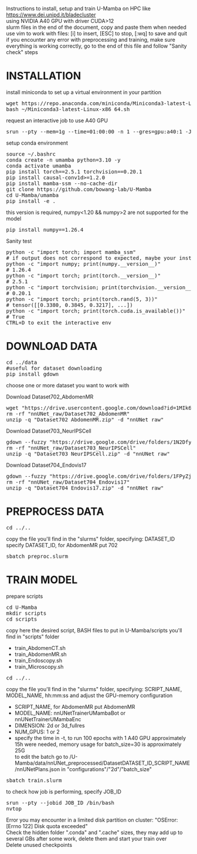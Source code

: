 Instructions to install, setup and train U-Mamba on HPC like https://www.dei.unipd.it/bladecluster<br>
using NVIDIA A40 GPU with driver CUDA>12<br>
slurm files in the end of the document, copy and paste them when needed<br>
use vim to work with files: [i] to insert, [ESC] to stop, [:wq] to save and quit<br>
if you encounter any error with preprocessing and training, make sure everything is working correctly, go to the end of this file and follow "Sanity check" steps<br>

# INSTALLATION

install miniconda to set up a virtual environment in your partition
<pre>wget https://repo.anaconda.com/miniconda/Miniconda3-latest-Linux-x86_64.sh
bash ~/Miniconda3-latest-Linux-x86_64.sh</pre>

request an interactive job to use A40 GPU
<pre>srun --pty --mem=1g --time=01:00:00 -n 1 --gres=gpu:a40:1 -J interactive -p interactive /bin/bash
</pre>

setup conda environment
<pre>source ~/.bashrc
conda create -n umamba python=3.10 -y
conda activate umamba
pip install torch==2.5.1 torchvision==0.20.1
pip install causal-conv1d>=1.2.0
pip install mamba-ssm --no-cache-dir
git clone https://github.com/bowang-lab/U-Mamba
cd U-Mamba/umamba
pip install -e .</pre>


this version is required, numpy<1.20 && numpy>2 are not supported for the model
<pre>pip install numpy==1.26.4</pre>


Sanity test
<pre>python -c "import torch; import mamba_ssm"
# if output does not correspond to expected, maybe your installation is broken, pip uninstall and reinstall it
python -c "import numpy; print(numpy.__version__)"
# 1.26.4
python -c "import torch; print(torch.__version__)"
# 2.5.1
python -c "import torchvision; print(torchvision.__version__)"
# 0.20.1
python -c "import torch; print(torch.rand(5, 3))"
# tensor([[0.3380, 0.3845, 0.3217], ...])
python -c "import torch; print(torch.cuda.is_available())"
# True
CTRL+D to exit the interactive env</pre>

# DOWNLOAD DATA
<pre>cd ../data
#useful for dataset downloading
pip install gdown</pre>
choose one or more dataset you want to work with

Download Dataset702_AbdomenMR
<pre>wget "https://drive.usercontent.google.com/download?id=1MIk6dybEyMTjkdmljw5_Ydj6u56L5lbY&export=download&confirm=t&uuid=7451050d-1cf5-4d5b-a464-08694b97bf72" -O "Dataset702_AbdomenMR.zip" -nc
rm -rf "nnUNet_raw/Dataset702_AbdomenMR"
unzip -q "Dataset702_AbdomenMR.zip" -d "nnUNet_raw"</pre>

Download Dataset703_NeurIPSCell
<pre>gdown --fuzzy "https://drive.google.com/drive/folders/1N2DfyT0uweyvm7Nt-OmEvb9QFX6HsdF3?usp=drive_link"
rm -rf "nnUNet_raw/Dataset703_NeurIPSCell"
unzip -q "Dataset703_NeurIPSCell.zip" -d "nnUNet_raw"</pre>

Download Dataset704_Endovis17 
<pre>gdown --fuzzy "https://drive.google.com/drive/folders/1FPyZjsGC8fzWWAkqTWH8Imy2O-k1yKIB?usp=drive_link"
rm -rf "nnUNet_raw/Dataset704_Endovis17"
unzip -q "Dataset704_Endovis17.zip" -d "nnUNet_raw"</pre>

# PREPROCESS DATA

<pre>cd ../..</pre>

copy the file you'll find in the "slurms" folder, specifying: DATASET_ID<br>
specify DATASET_ID, for AbdomenMR put 702<br>
<pre>sbatch preproc.slurm</pre>

# TRAIN MODEL

prepare scripts
<pre>cd U-Mamba
mkdir scripts
cd scripts</pre>

copy here the desired script, BASH files to put in U-Mamba/scripts you'll find in "scripts" folder<br>
- train_AbdomenCT.sh<br>
- train_AbdomenMR.sh<br>
- train_Endoscopy.sh<br>
- train_Microscopy.sh<br>

<pre>cd ../..</pre>

copy the file you'll find in the "slurms" folder, specifying: SCRIPT_NAME, MODEL_NAME, hh:mm:ss and adjust the GPU-memory configuration<br>
- SCRIPT_NAME, for AbdomenMR put AbdomenMR<br>
- MODEL_NAME: nnUNetTrainerUMambaBot or nnUNetTrainerUMambaEnc<br>
- DIMENSION: 2d or 3d_fullres<br>
- NUM_GPUS: 1 or 2<br>
- specify the time in -t, to run 100 epochs with 1 A40 GPU approximately 15h were needed, memory usage for batch_size=30 is approximately 25G<br>
to edit the batch go to /U-Mamba/data/nnUNet_preprocessed/DatasetDATASET_ID_SCRIPT_NAME/nnUNetPlans.json in "configurations"/"2d"/"batch_size"<br>
<pre>sbatch train.slurm</pre>

to check how job is performing, specify JOB_ID
<pre>srun --pty --jobid JOB_ID /bin/bash
nvtop</pre>

Error you may encounter in a limited disk partition on cluster: "OSError: [Errno 122] Disk quota exceeded"<br>
Check the hidden folder ".conda" and ".cache" sizes, they may add up to several GBs after some work, delete them and start your train over<br>
Delete unused checkpoints